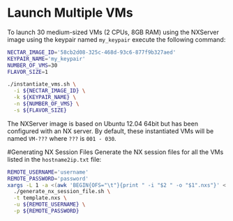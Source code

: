 # Launch Multiple VMs
To launch 30 medium-sized VMs (2 CPUs, 8GB RAM) using the NXServer image using the keypair named ```my_keypair``` execute the following command:
```bash
NECTAR_IMAGE_ID='58cb2d08-325c-468d-93c6-877f9b327aed'
KEYPAIR_NAME='my_keypair'
NUMBER_OF_VMS=30
FLAVOR_SIZE=1

./instantiate_vms.sh \
  -i ${NECTAR_IMAGE_ID} \
  -k ${KEYPAIR_NAME} \
  -n ${NUMBER_OF_VMS} \
  -s ${FLAVOR_SIZE}
```

The NXServer image is based on Ubuntu 12.04 64bit but has been configured with an NX server. By default, these instantiated VMs will be named ```VM-???``` where ```???``` is ```001 - 030```.

#Generating NX Session Files
Generate the NX session files for all the VMs listed in the ```hostname2ip.txt``` file:
```bash
REMOTE_USERNAME='username'
REMOTE_PASSWORD='password'
xargs -L 1 -a <(awk 'BEGIN{OFS="\t"}{print " -i "$2 " -o "$1".nxs"}' < hostname2ip.txt) \
  ./generate_nx_session_file.sh \
  -t template.nxs \
  -u ${REMOTE_USERNAME} \
  -p ${REMOTE_PASSWORD}
```
